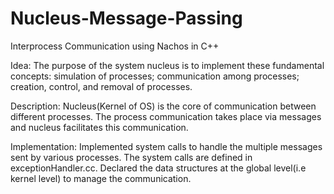 # Nucleus-Message-Passing
Interprocess Communication using Nachos in C++

Idea:
The purpose of the system nucleus is to implement these fundamental concepts: simulation of processes; communication among processes; creation, control, and removal of
processes.

Description:
Nucleus(Kernel of OS) is the core of communication between different processes. The process communication takes place via messages and nucleus facilitates this communication.

Implementation:
Implemented system calls to handle the multiple messages sent by various processes. The system calls are defined in exceptionHandler.cc.
Declared the data structures at the global level(i.e kernel level) to manage the communication. 

